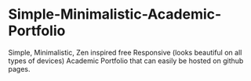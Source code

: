 # Simple-Minimalistic-Academic-Portfolio
Simple, Minimalistic, Zen inspired free Responsive (looks beautiful on all types of devices) Academic Portfolio that can easily be hosted on github pages.
